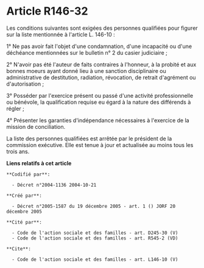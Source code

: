 # Article R146-32

Les conditions suivantes sont exigées des personnes qualifiées pour figurer sur la liste mentionnée à l'article L. 146-10 : 

1° Ne pas avoir fait l'objet d'une condamnation, d'une incapacité ou d'une déchéance mentionnées sur le bulletin n° 2 du
casier judiciaire ; 

2° N'avoir pas été l'auteur de faits contraires à l'honneur, à la probité et aux bonnes moeurs ayant donné lieu à une
sanction disciplinaire ou administrative de destitution, radiation, révocation, de retrait d'agrément ou d'autorisation ; 

3° Posséder par l'exercice présent ou passé d'une activité professionnelle ou bénévole, la qualification requise eu égard à
la nature des différends à régler ; 

4° Présenter les garanties d'indépendance nécessaires à l'exercice de la mission de conciliation. 

La liste des personnes qualifiées est arrêtée par le président de la commission exécutive. Elle est tenue à jour et
actualisée au moins tous les trois ans.

**Liens relatifs à cet article**

	**Codifié par**:

	  - Décret n°2004-1136 2004-10-21

	**Créé par**:

	  - Décret n°2005-1587 du 19 décembre 2005 - art. 1 () JORF 20 décembre 2005

	**Cité par**:

	  - Code de l'action sociale et des familles - art. D245-30 (V)
	  - Code de l'action sociale et des familles - art. R545-2 (VD)

	**Cite**:

	  - Code de l'action sociale et des familles - art. L146-10 (V)
